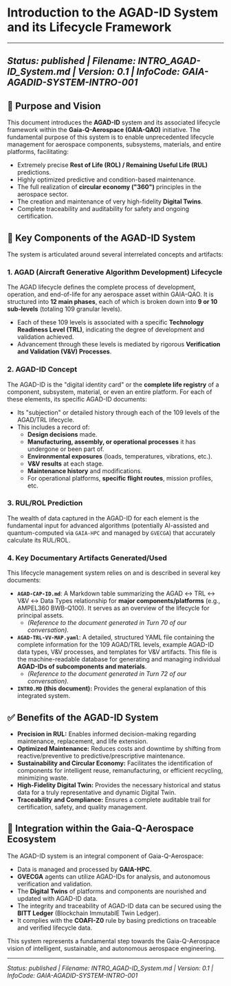 # Introduction to the AGAD-ID System and its Lifecycle Framework

---
*Status: published | Filename: INTRO_AGAD-ID_System.md | Version: 0.1 | InfoCode: GAIA-AGADID-SYSTEM-INTRO-001*
---

## 🎯 Purpose and Vision

This document introduces the **AGAD-ID** system and its associated lifecycle framework within the **Gaia-Q-Aerospace (GAIA-QAO)** initiative. The fundamental purpose of this system is to enable unprecedented lifecycle management for aerospace components, subsystems, materials, and entire platforms, facilitating:

* Extremely precise **Rest of Life (ROL) / Remaining Useful Life (RUL)** predictions.
* Highly optimized predictive and condition-based maintenance.
* The full realization of **circular economy ("360")** principles in the aerospace sector.
* The creation and maintenance of very high-fidelity **Digital Twins**.
* Complete traceability and auditability for safety and ongoing certification.

## 🧩 Key Components of the AGAD-ID System

The system is articulated around several interrelated concepts and artifacts:

### 1. AGAD (Aircraft Generative Algorithm Development) Lifecycle

The AGAD lifecycle defines the complete process of development, operation, and end-of-life for any aerospace asset within GAIA-QAO. It is structured into **12 main phases**, each of which is broken down into **9 or 10 sub-levels** (totaling 109 granular levels).

* Each of these 109 levels is associated with a specific **Technology Readiness Level (TRL)**, indicating the degree of development and validation achieved.
* Advancement through these levels is mediated by rigorous **Verification and Validation (V&V) Processes**.

### 2. AGAD-ID Concept

The AGAD-ID is the "digital identity card" or the **complete life registry** of a component, subsystem, material, or even an entire platform. For each of these elements, its specific AGAD-ID documents:

* Its "subjection" or detailed history through each of the 109 levels of the AGAD/TRL lifecycle.
* This includes a record of:
    * **Design decisions** made.
    * **Manufacturing, assembly, or operational processes** it has undergone or been part of.
    * **Environmental exposures** (loads, temperatures, vibrations, etc.).
    * **V&V results** at each stage.
    * **Maintenance history** and modifications.
    * For operational platforms, **specific flight routes**, mission profiles, etc.

### 3. RUL/ROL Prediction

The wealth of data captured in the AGAD-ID for each element is the fundamental input for advanced algorithms (potentially AI-assisted and quantum-computed via `GAIA-HPC` and managed by `GVECGA`) that accurately calculate its RUL/ROL.

### 4. Key Documentary Artifacts Generated/Used

This lifecycle management system relies on and is described in several key documents:

* **`AGAD-CAP-ID.md`**: A Markdown table summarizing the AGAD ↔ TRL ↔ V&V ↔ Data Types relationship for **major components/platforms** (e.g., AMPEL360 BWB-Q100). It serves as an overview of the lifecycle for principal assets.
    * *(Reference to the document generated in Turn 70 of our conversation).*
* **`AGAD-TRL-VV-MAP.yaml`**: A detailed, structured YAML file containing the complete information for the 109 AGAD/TRL levels, example AGAD-ID data types, V&V processes, and templates for V&V artifacts. This file is the machine-readable database for generating and managing individual **AGAD-IDs of subcomponents and materials**.
    * *(Reference to the document generated in Turn 72 of our conversation).*
* **`INTRO.MD` (this document):** Provides the general explanation of this integrated system.

## ✅ Benefits of the AGAD-ID System

* **Precision in RUL:** Enables informed decision-making regarding maintenance, replacement, and life extension.
* **Optimized Maintenance:** Reduces costs and downtime by shifting from reactive/preventive to predictive/prescriptive maintenance.
* **Sustainability and Circular Economy:** Facilitates the identification of components for intelligent reuse, remanufacturing, or efficient recycling, minimizing waste.
* **High-Fidelity Digital Twin:** Provides the necessary historical and status data for a truly representative and dynamic Digital Twin.
* **Traceability and Compliance:** Ensures a complete auditable trail for certification, safety, and quality management.

## 🔗 Integration within the Gaia-Q-Aerospace Ecosystem

The AGAD-ID system is an integral component of Gaia-Q-Aerospace:

* Data is managed and processed by **GAIA-HPC**.
* **GVECGA** agents can utilize AGAD-IDs for analysis, and autonomous verification and validation.
* The **Digital Twins** of platforms and components are nourished and updated with AGAD-ID data.
* The integrity and traceability of AGAD-ID data can be secured using the **BITT Ledger** (Blockchain ImmutablE Twin Ledger).
* It complies with the **COAFI-Z0** rule by basing predictions on traceable and verified lifecycle data.

This system represents a fundamental step towards the Gaia-Q-Aerospace vision of intelligent, sustainable, and autonomous aerospace engineering.

---
*Status: published | Filename: INTRO_AGAD-ID_System.md | Version: 0.1 | InfoCode: GAIA-AGADID-SYSTEM-INTRO-001*
